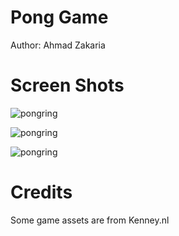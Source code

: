 Pong Game
=========

Author: Ahmad Zakaria

# Screen Shots 

![pongring](https://raw.githubusercontent.com/ring-lang/ring/master/applications/pong2/0.png)

![pongring](https://raw.githubusercontent.com/ring-lang/ring/master/applications/pong2/1.png)

![pongring](https://raw.githubusercontent.com/ring-lang/ring/master/applications/pong2/2.png)

# Credits
  Some game assets are from Kenney.nl